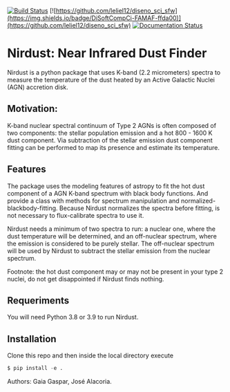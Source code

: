[![Build Status](https://travis-ci.com/Gaiana/nirdust.svg?branch=main)](https://travis-ci.com/Gaiana/nirdust)
[![https://github.com/leliel12/diseno_sci_sfw](https://img.shields.io/badge/DiSoftCompCi-FAMAF-ffda00)](https://github.com/leliel12/diseno_sci_sfw)
[![Documentation Status](https://readthedocs.org/projects/nirdust/badge/?version=latest)](https://nirdust.readthedocs.io/en/latest/?badge=latest)

# Nirdust: Near Infrared Dust Finder

Nirdust is a python package that uses K-band (2.2 micrometers) spectra to 
measure the temperature of the dust heated by an Active Galactic Nuclei (AGN) 
accretion disk. 


## Motivation:

K-band nuclear spectral continuum of Type 2 AGNs is often composed of two 
components: the stellar population emission and a hot 800 - 1600 K dust component.
Via subtraction of the stellar emission dust component fitting can be performed
to map its presence and estimate its temperature.


## Features

The package uses the modeling features of astropy to fit the hot dust component 
of a AGN K-band spectrum with black body functions. And provide a class with
methods for spectrum manipulation and normalized-blackbody-fitting. Because 
Nirdust normalizes the spectra before fitting, is not necessary to 
flux-calibrate spectra to use it. 

Nirdust needs a minimum of two spectra to run: a nuclear one, where the dust 
temperature will be determined, and an off-nuclear spectrum, where the emission 
is considered to be purely stellar. The off-nuclear spectrum will be used by
Nirdust to subtract the stellar emission from the nuclear spectrum. 




Footnote: the hot dust component may or may not be present in your type 2 
nuclei, do not get disappointed if Nirdust finds nothing.


## Requeriments

You will need Python 3.8 or 3.9 to run Nirdust.

## Installation

Clone this repo and then inside the local directory execute

``` python
$ pip install -e .
```

Authors: Gaia Gaspar, José Alacoria.



